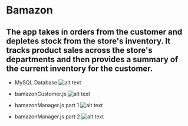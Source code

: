 # Bamazon

## The app takes in orders from the customer and depletes stock from the store's inventory. It tracks product sales across the store's departments and then provides a summary of the current inventory for the customer.

* MySQL Database
![alt text](bamazon/images/Bamazon_MySQL.png)

* bamazonCustomer.js
![alt text](bamazon/images/bamazonCustomer.png)

* bamazonManager.js part 1
![alt text](bamazon/images/bamazonManager_Current_Inventory_and_Low_Inventory_Items.png)

* bamazonManager.js part 2
![alt text](bamazon/images/bamazonManager_Add_Inventory_and_Add_New_Product.png)
